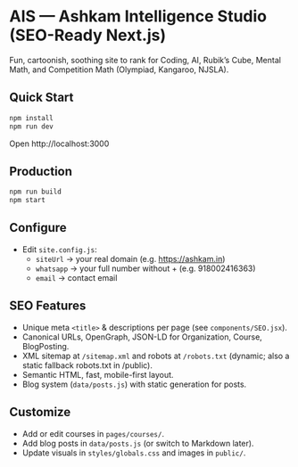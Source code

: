 
# AIS — Ashkam Intelligence Studio (SEO-Ready Next.js)

Fun, cartoonish, soothing site to rank for Coding, AI, Rubik’s Cube, Mental Math, and Competition Math (Olympiad, Kangaroo, NJSLA).

## Quick Start

```bash
npm install
npm run dev
```

Open http://localhost:3000

## Production

```bash
npm run build
npm start
```

## Configure

- Edit `site.config.js`:
  - `siteUrl` → your real domain (e.g. https://ashkam.in)
  - `whatsapp` → your full number without + (e.g. 918002416363)
  - `email` → contact email

## SEO Features

- Unique meta `<title>` & descriptions per page (see `components/SEO.jsx`).
- Canonical URLs, OpenGraph, JSON-LD for Organization, Course, BlogPosting.
- XML sitemap at `/sitemap.xml` and robots at `/robots.txt` (dynamic; also a static fallback robots.txt in /public).
- Semantic HTML, fast, mobile-first layout.
- Blog system (`data/posts.js`) with static generation for posts.

## Customize

- Add or edit courses in `pages/courses/`.
- Add blog posts in `data/posts.js` (or switch to Markdown later).
- Update visuals in `styles/globals.css` and images in `public/`.

